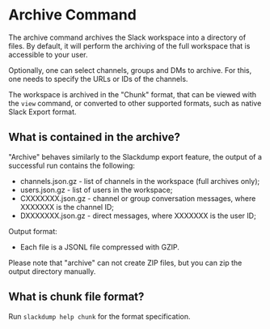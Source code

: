 # Archive Command

The archive command archives the Slack workspace into a directory of files.
By default, it will perform the archiving of the full workspace that is accessible
to your user.

Optionally, one can select channels, groups and DMs to archive.  For this, one
needs to specify the URLs or IDs of the channels.

The workspace is archived in the "Chunk" format, that can be viewed with the
`view` command, or converted to other supported formats, such as native Slack
Export format.

## What is contained in the archive?

"Archive" behaves similarly to the Slackdump export feature, the output of a
successful run contains the following:
- channels.json.gz - list of channels in the workspace (full archives only);
- users.json.gz - list of users in the workspace;
- CXXXXXXX.json.gz - channel or group conversation messages, where XXXXXXX is
  the channel ID;
- DXXXXXXX.json.gz - direct messages, where XXXXXXX is the user ID;

Output format:

- Each file is a JSONL file compressed with GZIP.

Please note that "archive" can not create ZIP files, but you can zip the output
directory manually.

## What is chunk file format?

Run `slackdump help chunk` for the format specification.
